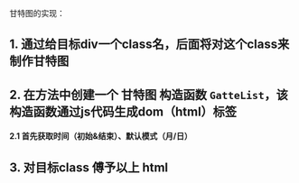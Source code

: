 甘特图的实现：
## 1. 通过给目标div一个class名，后面将对这个class来制作甘特图

## 2. 在方法中创建一个 甘特图 构造函数 `GatteList`，该构造函数通过js代码生成dom（html）标签
#### 2.1 首先获取时间（初始&结束）、默认模式（月/日）

## 3. 对目标class 傅予以上 html

